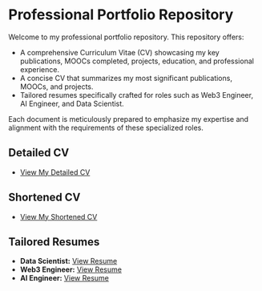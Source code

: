 # Professional Portfolio Repository

Welcome to my professional portfolio repository. This repository offers:

- A comprehensive Curriculum Vitae (CV) showcasing my key publications, MOOCs completed, projects, education, and professional experience.
- A concise CV that summarizes my most significant publications, MOOCs, and projects.
- Tailored resumes specifically crafted for roles such as Web3 Engineer, AI Engineer, and Data Scientist.

Each document is meticulously prepared to emphasize my expertise and alignment with the requirements of these specialized roles.

## Detailed CV
- [View My Detailed CV](https://github.com/umermjd11/Resumes-CV/blob/main//CV_detailed_UmerMajeed.pdf)

## Shortened CV
- [View My Shortened CV](https://github.com/umermjd11/Resumes-CV/blob/main//CV_shorten_UmerMajeed.pdf)

## Tailored Resumes
- **Data Scientist:** [View Resume](https://github.com/umermjd11/Resumes-CV/blob/main/Data-Scientist/Resume_DataScientist_UmerMajeed.pdf)
- **Web3 Engineer:** [View Resume](https://github.com/umermjd11/Resumes-CV/blob/main/Web3-Engineer/Resume_Web3Engineer_UmerMajeed.pdf)
- **AI Engineer:** [View Resume](https://github.com/umermjd11/Resumes-CV/blob/main/AI-Engineer/Resume_AIEngineer_UmerMajeed.pdf)
